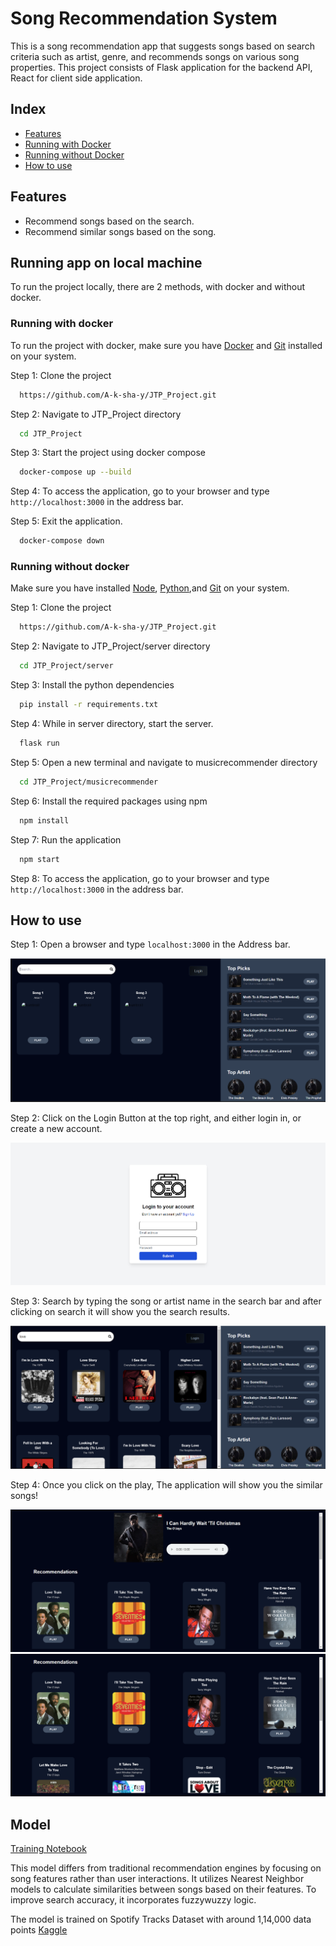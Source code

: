 
# Song Recommendation System

This is a song recommendation app that suggests songs based on search criteria such as artist, genre, and recommends songs on various song properties.
This project consists of Flask application for the backend API, React for client side application.

## Index

- [Features](#features)
- [Running with Docker](#running-with-docker)
- [Running without Docker](#running-without-docker)
- [How to use](#how-to-use)

## Features

- Recommend songs based on the search.
- Recommend similar songs based on the song.

## Running app on local machine

To run the project locally, there are 2 methods, with docker and without docker.

### Running with docker

To run the project with docker, make sure you have [Docker](https://docs.docker.com/get-docker/) and [Git](https://git-scm.com/downloads) installed on your system. 

Step 1: Clone the project

```bash
  https://github.com/A-k-sha-y/JTP_Project.git
```

Step 2: Navigate to JTP_Project directory

```bash
  cd JTP_Project
```

Step 3: Start the project using docker compose

```bash
  docker-compose up --build
```

Step 4: To access the application, go to your browser and type `http://localhost:3000` in the address bar.

Step 5: Exit the application.

```bash
  docker-compose down
```

### Running without docker

Make sure you have installed [Node](https://nodejs.org/en/download), [Python](https://www.python.org/downloads/),and [Git](https://git-scm.com/downloads) on your system.

Step 1: Clone the project

```bash
  https://github.com/A-k-sha-y/JTP_Project.git
```

Step 2: Navigate to JTP_Project/server directory

```bash
  cd JTP_Project/server
```

Step 3: Install the python dependencies

```bash
  pip install -r requirements.txt
```

Step 4: While in server directory, start the server.

```bash
  flask run
```

Step 5: Open a new terminal and navigate to musicrecommender directory

```bash
  cd JTP_Project/musicrecommender
```

Step 6: Install the required packages using npm

```bash
  npm install
```

Step 7: Run the application

```bash
  npm start
```

Step 8: To access the application, go to your browser and type `http://localhost:3000` in the address bar.

## How to use

Step 1: Open a browser and type `localhost:3000` in the Address bar.

![Home](https://raw.githubusercontent.com/A-k-sha-y/JTP_Project/master/screenshots/Home.png)

Step 2: Click on the Login Button at the top right, and either login in, or create a new account.

![Login](https://raw.githubusercontent.com/A-k-sha-y/JTP_Project/master/screenshots/Login.png)

Step 3: Search by typing the song or artist name in the search bar and after clicking on search it will show you the search results.  

![SearchResult](https://raw.githubusercontent.com/A-k-sha-y/JTP_Project/master/screenshots/Searching.png)

Step 4: Once you click on the play, The application will show you the similar songs!

![Recommendation](https://raw.githubusercontent.com/A-k-sha-y/JTP_Project/master/screenshots/Recommendation.png)
![Recommendation](https://raw.githubusercontent.com/A-k-sha-y/JTP_Project/master/screenshots/Recommendation2.png)

## Model 
[Training Notebook](Model.ipynb)

This model differs from traditional recommendation engines by focusing on song features rather than user interactions. It utilizes Nearest Neighbor models to calculate similarities between songs based on their features. To improve search accuracy, it incorporates fuzzywuzzy logic.

The model is trained on Spotify Tracks Dataset with around 1,14,000 data points [Kaggle](https://www.kaggle.com/datasets/maharshipandya/-spotify-tracks-dataset)
